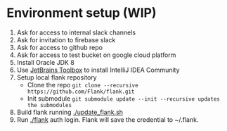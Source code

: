 # Environment setup (WIP)
1. Ask for access to internal slack channels
1. Ask for invitation to firebase slack
1. Ask for access to github repo
1. Ask for access to test bucket on google cloud platform
1. Install Oracle JDK 8 
1. Use [JetBrains Toolbox](https://www.jetbrains.com/toolbox-app/) to install IntelliJ IDEA Community
1. Setup local flank repository
    * Clone the repo `git clone --recursive https://github.com/Flank/flank.git`
    * Init submodule `git submodule update --init --recursive updates the submodules`
1. Build flank running [./update_flank.sh](../../test_runner/bash/update_flank.sh)
1. Run [./flank](../../test_runner/bash/flank) auth login. Flank will save the credential to ~/.flank.

